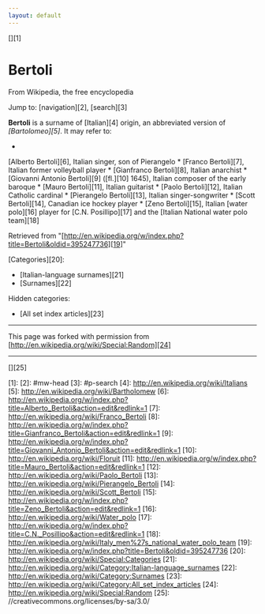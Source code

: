 ```yaml
--- 
layout: default
---
```


[][1]

# Bertoli

From Wikipedia, the free encyclopedia

Jump to: [navigation][2], [search][3]

**Bertoli** is a surname of [Italian][4] origin, an abbreviated version of 
_[Bartolomeo][5]_. It may refer to:

* 
[Alberto Bertoli][6], Italian singer, son of Pierangelo
* 
[Franco Bertoli][7], Italian former volleyball player
* 
[Gianfranco Bertoli][8], Italian anarchist
* 
[Giovanni Antonio Bertoli][9] ([fl.][10] 1645), Italian composer of the early baroque
* 
[Mauro Bertoli][11], Italian guitarist
* 
[Paolo Bertoli][12], Italian Catholic cardinal
* 
[Pierangelo Bertoli][13], Italian singer-songwriter
* 
[Scott Bertoli][14], Canadian ice hockey player
* 
[Zeno Bertoli][15], Italian [water polo][16] player for [C.N. Posillipo][17] and the [Italian National water polo team][18]

Retrieved from "[http://en.wikipedia.org/w/index.php?title=Bertoli&oldid=395247736][19]"

[Categories][20]: 

* [Italian-language surnames][21]
* [Surnames][22]

 Hidden categories: 

* [All set index articles][23]

----

This page was forked with permission from [http://en.wikipedia.org/wiki/Special:Random][24]

----

[][25]

[1]: 
[2]: #mw-head
[3]: #p-search
[4]: http://en.wikipedia.org/wiki/Italians
[5]: http://en.wikipedia.org/wiki/Bartholomew
[6]: http://en.wikipedia.org/w/index.php?title=Alberto_Bertoli&action=edit&redlink=1
[7]: http://en.wikipedia.org/wiki/Franco_Bertoli
[8]: http://en.wikipedia.org/w/index.php?title=Gianfranco_Bertoli&action=edit&redlink=1
[9]: http://en.wikipedia.org/w/index.php?title=Giovanni_Antonio_Bertoli&action=edit&redlink=1
[10]: http://en.wikipedia.org/wiki/Floruit
[11]: http://en.wikipedia.org/w/index.php?title=Mauro_Bertoli&action=edit&redlink=1
[12]: http://en.wikipedia.org/wiki/Paolo_Bertoli
[13]: http://en.wikipedia.org/wiki/Pierangelo_Bertoli
[14]: http://en.wikipedia.org/wiki/Scott_Bertoli
[15]: http://en.wikipedia.org/w/index.php?title=Zeno_Bertoli&action=edit&redlink=1
[16]: http://en.wikipedia.org/wiki/Water_polo
[17]: http://en.wikipedia.org/w/index.php?title=C.N._Posillipo&action=edit&redlink=1
[18]: http://en.wikipedia.org/wiki/Italy_men%27s_national_water_polo_team
[19]: http://en.wikipedia.org/w/index.php?title=Bertoli&oldid=395247736
[20]: http://en.wikipedia.org/wiki/Special:Categories
[21]: http://en.wikipedia.org/wiki/Category:Italian-language_surnames
[22]: http://en.wikipedia.org/wiki/Category:Surnames
[23]: http://en.wikipedia.org/wiki/Category:All_set_index_articles
[24]: http://en.wikipedia.org/wiki/Special:Random
[25]: //creativecommons.org/licenses/by-sa/3.0/